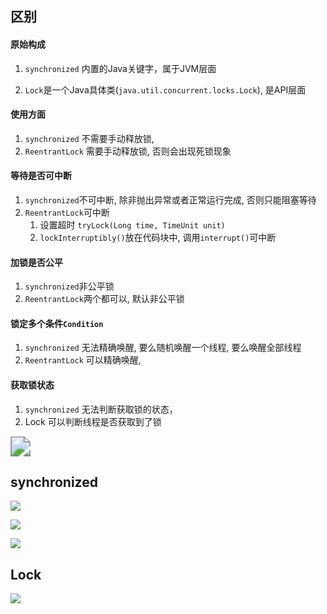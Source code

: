 ## 区别

#### 原始构成

1. `synchronized`  内置的Java关键字，属于JVM层面

2. ` Lock `是一个Java具体类(`java.util.concurrent.locks.Lock`), 是API层面

#### 使用方面

1. `synchronized` 不需要手动释放锁, 
2. `ReentrantLock` 需要手动释放锁,  否则会出现死锁现象



#### 等待是否可中断

1. `synchronized`不可中断, 除非抛出异常或者正常运行完成, 否则只能阻塞等待
2. `ReentrantLock`可中断
   1. 设置超时 `tryLock(Long time, TimeUnit unit)`
   2. `lockInterruptibly()`放在代码块中, 调用`interrupt()`可中断



#### 加锁是否公平

1. `synchronized`非公平锁
2. `ReentrantLock`两个都可以, 默认非公平锁



#### 锁定多个条件`Condition`

1. `synchronized` 无法精确唤醒, 要么随机唤醒一个线程, 要么唤醒全部线程
2. `ReentrantLock` 可以精确唤醒, 



#### 获取锁状态

1. `synchronized`  无法判断获取锁的状态，
2. Lock  可以判断线程是否获取到了锁



<img src="https://youpaiyun.zongqilive.cn/image/20200713090937.png" style="zoom:200%;" />



## synchronized

![](https://youpaiyun.zongqilive.cn/image/20200422164841.png)

![](https://youpaiyun.zongqilive.cn/image/20200422164849.png)

![](https://youpaiyun.zongqilive.cn/image/20200422164933.png)



## Lock

![](https://youpaiyun.zongqilive.cn/image/20200422165009.png)

